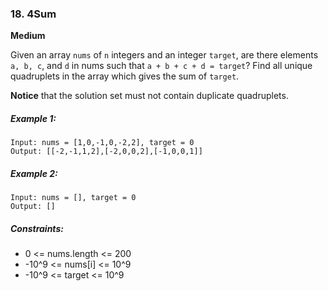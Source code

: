 ### 18. 4Sum
**Medium**

Given an array `nums` of `n` integers and an integer `target`, are there elements `a, b, c`, and `d` in nums such that `a + b + c + d = target`? Find all unique quadruplets in the array which gives the sum of `target`.

**Notice** that the solution set must not contain duplicate quadruplets.

##### Example 1:
```
Input: nums = [1,0,-1,0,-2,2], target = 0
Output: [[-2,-1,1,2],[-2,0,0,2],[-1,0,0,1]]
```

##### Example 2:
```
Input: nums = [], target = 0
Output: []
```

##### Constraints:
* 0 <= nums.length <= 200
* -10^9 <= nums[i] <= 10^9
* -10^9 <= target <= 10^9

